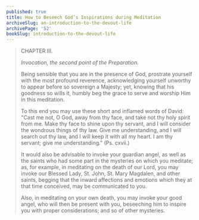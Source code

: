 ```yaml
---
published: true
title: How to Beseech God’s Inspirations during Meditation
archiveSlug: an-introduction-to-the-devout-life
archivePage: '52'
bookSlug: introduction-to-the-devout-life
---
```


> CHAPTER III.
>
> *Invocation, the second point of the Preparation.*
>
> Being sensible that you are in the presence of God, prostrate yourself with the most profound reverence, acknowledging yourself unworthy to appear before so sovereign a Majesty; yet, knowing that his goodness so wills it, humbly beg the grace to serve and worship Him in this meditation.
>
> To this end you may use these short and inflamed words of David: "Cast me not, O God, away from thy face, and take not thy holy spirit from me. Make thy face to shine upon thy servant, and I will consider the wondrous things of thy law. Give me understanding, and I will search out thy law, and I will keep it with all my heart. I am thy servant; give me understanding." (Ps. cxvii.)
>
> It would also be advisable to invoke your guardian angel, as well as the saints who had some part in the mysteries on which you meditate; as, for example, in meditating on the death of our Lord, you may invoke our Blessed Lady, St. John, St. Mary Magdalen, and other saints, begging that the inward affections and emotions which they at that time conceived, may be communicated to you.
>
> Also, in meditating on your own death, you may invoke your good angel, who will then be present with you, beseeching him to inspire you with proper considerations; and so of other mysteries.
